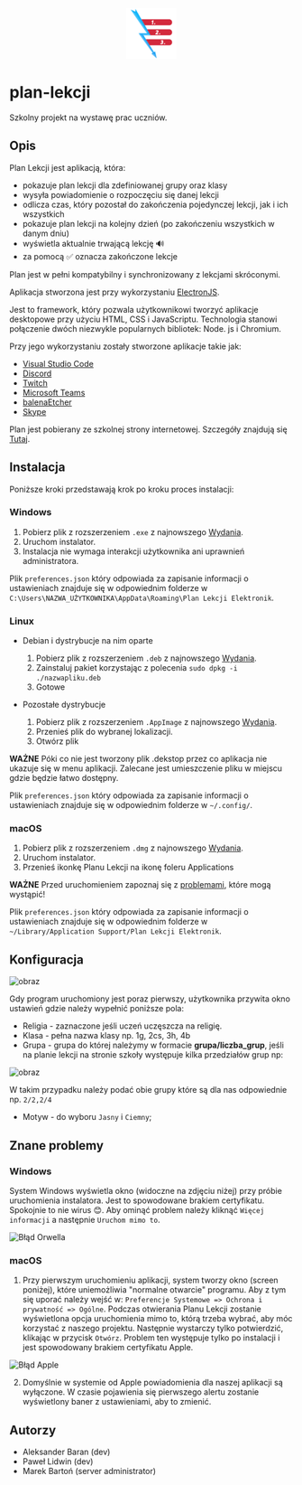 <p align="center"><img src="/frontend/content/images/logo.png" data-canonical-src="/frontend/content/images/logo.png" width="90" height="90" /></p>

# plan-lekcji

Szkolny projekt na wystawę prac uczniów.

## Opis

Plan Lekcji jest aplikacją, która:
 - pokazuje plan lekcji dla zdefiniowanej grupy oraz klasy
 - wysyła powiadomienie o rozpoczęciu się danej lekcji
 - odlicza czas, który pozostał do zakończenia pojedynczej lekcji, jak i ich wszystkich
 - pokazuje plan lekcji na kolejny dzień (po zakończeniu wszystkich w danym dniu)
 - wyświetla aktualnie trwającą lekcję 🔊
 - za pomocą ✅ oznacza zakończone lekcje

Plan jest w pełni kompatybilny i synchronizowany z lekcjami skróconymi.

Aplikacja stworzona jest przy wykorzystaniu [ElectronJS](https://www.electronjs.org/).

Jest to framework, który pozwala użytkownikowi tworzyć aplikacje desktopowe przy użyciu HTML, CSS i JavaScriptu. 
Technologia stanowi połączenie dwóch niezwykle popularnych bibliotek: Node. js i Chromium.

Przy jego wykorzystaniu zostały stworzone aplikacje takie jak:
 - [Visual Studio Code](https://code.visualstudio.com/)
 - [Discord](https://discord.com/)
 - [Twitch](https://www.twitch.tv/)
 - [Microsoft Teams](https://teams.microsoft.com)
 - [balenaEtcher](https://www.balena.io/etcher/)
 - [Skype](https://www.skype.com/pl/)

Plan jest pobierany ze szkolnej strony internetowej. Szczegóły znajdują się [Tutaj](https://github.com/imLinguin/plan-lekcji/tree/main/backend).

## Instalacja

Poniższe kroki przedstawają krok po kroku proces instalacji: 

### Windows
 1. Pobierz plik z rozszerzeniem `.exe` z najnowszego [Wydania](https://github.com/imLinguin/plan-lekcji/releases/latest).
 2. Uruchom instalator.
 3. Instalacja nie wymaga interakcji użytkownika ani uprawnień administratora.

Plik `preferences.json` który odpowiada za zapisanie informacji o ustawieniach znajduje się w odpowiednim folderze w `C:\Users\NAZWA_UŻYTKOWNIKA\AppData\Roaming\Plan Lekcji Elektronik`.
  
### Linux
- Debian i dystrybucje na nim oparte
  1. Pobierz plik z rozszerzeniem `.deb` z najnowszego [Wydania](https://github.com/imLinguin/plan-lekcji/releases/latest).
  2. Zainstaluj pakiet korzystając z polecenia `sudo dpkg -i ./nazwapliku.deb`
  3. Gotowe

- Pozostałe dystrybucje
  1. Pobierz plik z rozszerzeniem `.AppImage` z najnowszego [Wydania](https://github.com/imLinguin/plan-lekcji/releases/latest).
  2. Przenieś plik do wybranej lokalizacji.
  3. Otwórz plik

**WAŻNE** Póki co nie jest tworzony plik .dekstop przez co aplikacja nie ukazuje się w menu aplikacji. Zalecane jest umieszczenie pliku w miejscu gdzie będzie łatwo dostępny.

Plik `preferences.json` który odpowiada za zapisanie informacji o ustawieniach znajduje się w odpowiednim folderze w `~/.config/`.

### macOS
 1. Pobierz plik z rozszerzeniem `.dmg` z najnowszego [Wydania](https://github.com/imLinguin/plan-lekcji/releases/latest).
 2. Uruchom instalator.
 3. Przenieś ikonkę Planu Lekcji na ikonę foleru Applications

**WAŻNE** Przed uruchomieniem zapoznaj się z [problemami](#znane-problemy), które mogą wystąpić!

Plik `preferences.json` który odpowiada za zapisanie informacji o ustawieniach znajduje się w odpowiednim folderze w `~/Library/Application Support/Plan Lekcji Elektronik`.

## Konfiguracja
 ![obraz](https://user-images.githubusercontent.com/62100117/111635657-05919c00-87f8-11eb-888b-bd0bf135b599.png)

 Gdy program uruchomiony jest poraz pierwszy, użytkownika przywita okno ustawień gdzie należy wypełnić poniższe pola:
 - Religia - zaznaczone jeśli uczeń uczęszcza na religię.
 - Klasa - pełna nazwa klasy np. 1g, 2cs, 3h, 4b
 - Grupa - grupa do której należymy w formacie **grupa/liczba_grup**, jeśli na planie lekcji na stronie szkoły występuje kilka przedziałów grup np: 
  
  ![obraz](https://user-images.githubusercontent.com/62100117/111636987-4938d580-87f9-11eb-9326-74bfdb2a571f.png)

  W takim przypadku należy podać obie grupy które są dla nas odpowiednie np. `2/2,2/4`

 - Motyw - do wyboru `Jasny` i `Ciemny`;
 
## Znane problemy
  ### Windows
  System Windows wyświetla okno (widoczne na zdjęciu niżej) przy próbie uruchomienia instalatora. 
  Jest to spowodowane brakiem certyfikatu. Spokojnie to nie wirus 😊. 
  Aby ominąć problem należy kliknąć `Więcej informacji` a następnie `Uruchom mimo to`.
  
 ![Błąd Orwella](https://user-images.githubusercontent.com/62100117/111198030-6da96d80-85bf-11eb-9a42-9eb084797fb7.png)
 
  ### macOS
  1. Przy pierwszym uruchomieniu aplikacji, system tworzy okno (screen poniżej), które uniemożliwia "normalne otwarcie" programu. 
  Aby z tym się uporać należy wejść w: `Preferencje Systemowe => Ochrona i prywatność => Ogólne`. 
  Podczas otwierania Planu Lekcji zostanie wyświetlona opcja uruchomienia mimo to, którą trzeba wybrać, aby móc korzystać z naszego projektu. 
  Następnie wystarczy tylko potwierdzić, klikając w przycisk `Otwórz`. 
  Problem ten występuje tylko po instalacji i jest spowodowany brakiem certyfikatu Apple.
  
  ![Błąd Apple](https://user-images.githubusercontent.com/74045117/116813779-ce800b80-ab55-11eb-8b28-4476ebd1d0f0.png)
  
  2. Domyślnie w systemie od Apple powiadomienia dla naszej aplikacji są wyłączone. W czasie pojawienia się pierwszego alertu zostanie wyświetlony baner z ustawieniami, aby to zmienić.
## Autorzy

- Aleksander Baran (dev)
- Paweł Lidwin (dev)
- Marek Bartoń (server administrator)
